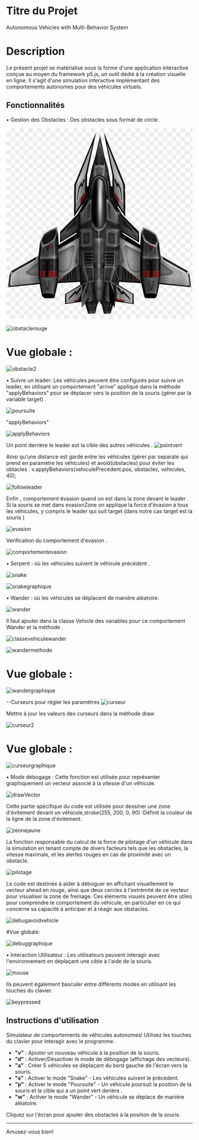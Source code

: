 # Titre du Projet
Autonomous Vehicles with Multi-Behavior System
# Description
Le présent projet se matérialise sous la forme d'une application interactive conçue au moyen du framework p5.js, un outil dédié à la création visuelle en ligne. Il s'agit d'une simulation interactive implémentant des comportements autonomes pour des véhicules virtuels.
 
## Fonctionnalités

 •	Gestion des Obstacles : Des obstacles sous format de circle .
 
![obstacle](https://github.com/douaafarissi/Game_IA_masterdouaa/blob/master/assets/images/pc.png)



![obstaclerouge](https://github.com/Fatima-ACHBAD/Game_AI/assets/100408189/d95b241e-c7dd-4f0d-ad78-7c8912cc3b62)

  # Vue globale :
![obstacle2](https://github.com/Fatima-ACHBAD/Game_AI/assets/100408189/5c23378a-647f-485f-a0bd-1c7ca6a6e928)

•	Suivre un leader: Les véhicules peuvent être configurés pour suivre un leader, en utilisant un comportement "arrive" appliqué dans la méthode "applyBehaviors"  pour se déplacer vers la position de la souris (gérer par la variable target) . 

![poursuite](https://github.com/Fatima-ACHBAD/Game_AI/assets/100408189/364829e8-96dc-4e9b-adcd-65a26ecad363)

"applyBehaviors"

![applyBehaviors](https://github.com/Fatima-ACHBAD/Game_AI/assets/100408189/cd9a3c3b-f11c-4a24-b6b7-8e66a2f8315d)


Un point derrière le leader est la cible des autres véhicules .
![pointvert](https://github.com/Fatima-ACHBAD/Game_AI/assets/100408189/a7f06758-0546-4eee-8151-4b720384b64e)


Ainsi qu’une distance est gardé entre les véhicules (gérer par separate qui prend en paramètre les véhicules) et avoid(obstacles) pour éviter les obtacles  .   v.applyBehaviors(vehiculePrecedent.pos, obstacles, vehicules, 40);

![followleader](https://github.com/Fatima-ACHBAD/Game_AI/assets/100408189/e281b8a5-c0f9-428c-ad62-f7abfeeb5497)

Enfin , comportement évasion quand on est dans la zone devant le leader .
Si la souris se met dans evasionZone on applique la force d'évasion à tous les véhicules, y compris le leader qui suit target (dans notre cas target est la souris )

![evasion](https://github.com/Fatima-ACHBAD/Game_AI/assets/100408189/2ba0a376-6a46-4d8c-b961-caa1942ced97)

Verification du comportement d'evasion .

![comportementevasion](https://github.com/Fatima-ACHBAD/Game_AI/assets/100408189/5ca64b86-4f26-4d97-9c32-b202f6e79093)

•	Serpent :  où les véhicules suivent le véhicule précédent .

![snake](https://github.com/Fatima-ACHBAD/Game_AI/assets/100408189/8dc19ae0-6fd5-4c2b-8417-bb9bdf3bbb63)

![snakegraphique](https://github.com/Fatima-ACHBAD/Game_AI/assets/100408189/e36ea2b9-b557-4fe1-b00e-843872eafcd8)

•	Wander : où les véhicules se déplacent de manière aléatoire.

![wander](https://github.com/Fatima-ACHBAD/Game_AI/assets/100408189/6f0f2919-ba03-48db-9863-e9e983c40cfd)

Il faut ajouter dans la classe Vehicle des variables pour ce comportement Wander et la méthode .

![classevehiculewander](https://github.com/Fatima-ACHBAD/Game_AI/assets/100408189/bae57ce1-983e-4c10-8dc8-935eb9d1c5c0)

![wandermethode](https://github.com/Fatima-ACHBAD/Game_AI/assets/100408189/9e129a3a-efb0-4be9-8617-9e33b8750d8a)

# Vue globale :

![wandergraphique](https://github.com/Fatima-ACHBAD/Game_AI/assets/100408189/2e8879de-3f44-490e-af5a-1fec8ca7676a)

--Curseurs pour régler les paramètres
![curseur](https://github.com/Fatima-ACHBAD/Game_AI/assets/100408189/6e24eff7-db0d-4fdc-a303-08d20ac9cd14)

Mettre à jour les valeurs des curseurs dans la méthode draw

![curseur2](https://github.com/Fatima-ACHBAD/Game_AI/assets/100408189/3862e50f-46a1-4895-ab61-0d7029a7ad47)

# Vue globale :

![curseurgraphique](https://github.com/Fatima-ACHBAD/Game_AI/assets/100408189/14b0dbf6-55da-4bd5-812e-10626b33c7b9)


•	Mode débogage : 
 Cette fonction est utilisée pour représenter graphiquement un vecteur associé à la vitesse d'un véhicule.

![drawVector](https://github.com/Fatima-ACHBAD/Game_AI/assets/100408189/fae9c21b-2ae8-450b-ad14-7032acf7fd7a)

Cette partie spécifique du code est utilisée pour dessiner une zone d'évitement devant un véhicule,stroke(255, 200, 0, 90) :Définit la couleur de la ligne de la zone d'évitement. 

![zeonejaune](https://github.com/Fatima-ACHBAD/Game_AI/assets/100408189/8c69c698-48e7-4aef-81e5-109b09fe716b)


 La fonction responsable du calcul de la force de pilotage d'un véhicule dans la simulation en tenant compte de divers facteurs tels que les obstacles, la vitesse maximale, et les alertes rouges en cas de proximité avec un obstacle.

![pilotage](https://github.com/Fatima-ACHBAD/Game_AI/assets/100408189/cafa8e6d-5430-4332-83f3-0e156d5f552d)

Le code est destinée à aider à déboguer en affichant visuellement le vecteur ahead en rouge, ainsi que deux  cercles à l'extrémité de ce vecteur pour visualiser la zone de freinage. Ces éléments visuels peuvent être utiles pour comprendre le comportement du véhicule, en particulier en ce qui concerne sa capacité à anticiper et à réagir aux obstacles.

![debugavoidvehicle](https://github.com/Fatima-ACHBAD/Game_AI/assets/100408189/f00f02f2-74f9-4d26-ab18-7bdf04590d86)

#Vue globale:

![debuggraphique](https://github.com/Fatima-ACHBAD/Game_AI/assets/100408189/be35af6c-eb2b-45a3-970a-aac0716fcbf2)


•	Interaction Utilisateur : Les utilisateurs peuvent interagir avec l'environnement en déplaçant une cible à l'aide de la souris. 

![mouse](https://github.com/Fatima-ACHBAD/Game_AI/assets/100408189/b1fdd60e-d952-486c-923a-8d63447064c2)

Ils peuvent également basculer entre différents modes en utilisant les touches du clavier.

![keypressed](https://github.com/Fatima-ACHBAD/Game_AI/assets/100408189/b23451e4-bdbc-45d5-b528-84aa964b2f0d)

## Instructions d'utilisation

Simulateur de comportements de véhicules autonomes! Utilisez les touches du clavier pour interagir avec le programme.

- **"v"** : Ajouter un nouveau véhicule à la position de la souris.
- **"d"** : Activer/Désactiver le mode de débogage (affichage des vecteurs).
- **"a"** : Créer 5 véhicules se déplaçant du bord gauche de l'écran vers la souris.
- **"s"** : Activer le mode "Snake" - Les véhicules suivent le précédent.
- **"p"** : Activer le mode "Poursuite" - Un véhicule poursuit la position de la souris et la cible qui a un point vert                 derière .
- **"w"** : Activer le mode "Wander" - Un véhicule se déplace de manière aléatoire.

Cliquez sur l'écran pour ajouter des obstacles à la position de la souris.

---
 Amusez-vous bien!









